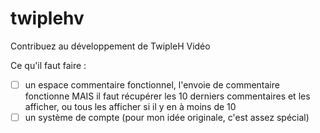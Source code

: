 # twiplehv
Contribuez au développement de TwipleH Vidéo

Ce qu'il faut faire : 
- [ ] un espace commentaire fonctionnel, l'envoie de commentaire fonctionne MAIS il faut récupérer les 10 derniers commentaires et les afficher, ou tous les afficher si il y en à moins de 10
- [ ] un système de compte (pour mon idée originale, c'est assez spécial)

